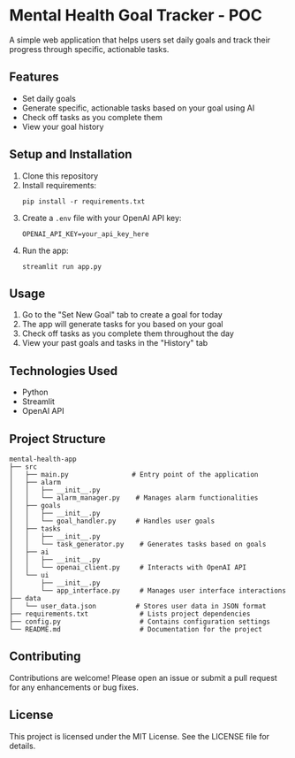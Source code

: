 # Mental Health Goal Tracker - POC

A simple web application that helps users set daily goals and track their progress through specific, actionable tasks.

## Features

- Set daily goals
- Generate specific, actionable tasks based on your goal using AI
- Check off tasks as you complete them
- View your goal history

## Setup and Installation

1. Clone this repository
2. Install requirements:
   ```
   pip install -r requirements.txt
   ```
3. Create a `.env` file with your OpenAI API key:
   ```
   OPENAI_API_KEY=your_api_key_here
   ```
4. Run the app:
   ```
   streamlit run app.py
   ```

## Usage

1. Go to the "Set New Goal" tab to create a goal for today
2. The app will generate tasks for you based on your goal
3. Check off tasks as you complete them throughout the day
4. View your past goals and tasks in the "History" tab

## Technologies Used

- Python
- Streamlit
- OpenAI API

## Project Structure
```
mental-health-app
├── src
│   ├── main.py                # Entry point of the application
│   ├── alarm
│   │   ├── __init__.py
│   │   └── alarm_manager.py    # Manages alarm functionalities
│   ├── goals
│   │   ├── __init__.py
│   │   └── goal_handler.py     # Handles user goals
│   ├── tasks
│   │   ├── __init__.py
│   │   └── task_generator.py    # Generates tasks based on goals
│   ├── ai
│   │   ├── __init__.py
│   │   └── openai_client.py     # Interacts with OpenAI API
│   └── ui
│       ├── __init__.py
│       └── app_interface.py     # Manages user interface interactions
├── data
│   └── user_data.json          # Stores user data in JSON format
├── requirements.txt             # Lists project dependencies
├── config.py                    # Contains configuration settings
└── README.md                    # Documentation for the project
```

## Contributing
Contributions are welcome! Please open an issue or submit a pull request for any enhancements or bug fixes.

## License
This project is licensed under the MIT License. See the LICENSE file for details.